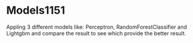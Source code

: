 # Models1151
Appling 3 different models like: Perceptron, RandomForestClassifier and Lightgbm  and compare the result to see which provide the better result.
